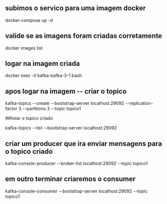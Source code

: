 ## subimos o servico para uma imagem docker

docker-compose up -d

## valide se as imagens foram criadas corretamente 

docker images list

## logar na imagem criada

docker exec -it kafka-kafka-3-1 bash

## apos logar na imagem -- criar o topico

kafka-topics --create --bootstrap-server localhost:29092 --replication-factor 3 --partitions 3 --topic topico1

##listar o topico criado

kafka-topics --list --bootstrap-server localhost:29092

## criar um producer que ira enviar mensagens para o topico criado

kafka-console-producer --broker-list localhost:29092 --topic topico1

## em outro terminar criaremos o consumer

kafka-console-consumer --bootstrap-server localhost:29092 --topic topico1